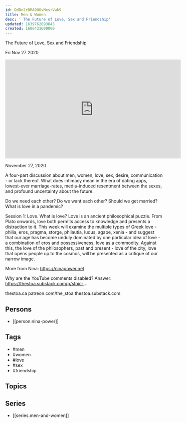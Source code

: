 ```yaml
---
id: DdDn2rBMA9OOvMxsrVwk9
title: Men & Women
desc: ' The Future of Love, Sex and Friendship'
updated: 1639762693845
created: 1606431600000
---
```



 The Future of Love, Sex and Friendship

Fri Nov 27 2020

<iframe width="560" height="315" src="https://www.youtube.com/embed/eONqL9sro74" title="Men & Women: The Future of Love, Sex and Friendship w/ Nina Power. Session 4 (Friendship)" frameborder="0" allow="accelerometer; autoplay; clipboard-write; encrypted-media; gyroscope; picture-in-picture" allowfullscreen ></iframe>

November 27, 2020

A four-part discussion about men, women, love, sex, desire, communication - or lack thereof. What does intimacy mean in the era of dating apps, lowest-ever marriage-rates, media-induced resentment between the sexes, and profound uncertainty about the future.

Do we need each other? Do we want each other? Should we get married? What is love in a pandemic?

Session 1: Love. What is love? Love is an ancient philosophical puzzle. From Plato onwards, love both permits access to knowledge and presents a distraction to it. This week will examine the multiple types of Greek love - philia, eros, pragma, storge, philautia, ludus, agape, xenia - and suggest that our age has become unduly dominated by one particular idea of love - a combination of eros and possessiveness, love as a commodity. Against this, the love of the philosophers, past and present - love of the city, love that opens people up to the cosmos, will be presented as a critique of our narrow image. 

More from Nina: https://ninapower.net

Why are the YouTube comments disabled? Answer: https://thestoa.substack.com/p/stoic-...

thestoa.ca
patreon.com/the_stoa
thestoa.substack.com

## Persons

- [[person.nina-power]]

## Tags

- #men
- #women
- #love
- #sex
- #friendship

## Topics



## Series

- [[series.men-and-women]]

